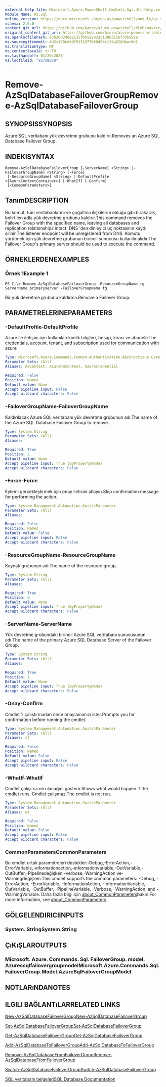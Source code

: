 ```yaml
---
external help file: Microsoft.Azure.PowerShell.Cmdlets.Sql.dll-Help.xml
Module Name: Az.Sql
online version: https://docs.microsoft.com/en-us/powershell/module/az.sql/remove-azsqldatabasefailovergroup
schema: 2.0.0
content_git_url: https://github.com/Azure/azure-powershell/blob/master/src/Sql/Sql/help/Remove-AzSqlDatabaseFailoverGroup.md
original_content_git_url: https://github.com/Azure/azure-powershell/blob/master/src/Sql/Sql/help/Remove-AzSqlDatabaseFailoverGroup.md
ms.openlocfilehash: 93b20d240e2115fb6522032c13d6d116f3db55aa
ms.sourcegitcommit: 4d2c178cd6df9151877b08d54c1f4a228dbec9d1
ms.translationtype: MT
ms.contentlocale: tr-TR
ms.lasthandoff: 01/29/2020
ms.locfileid: "93758860"
---
```

# <span data-ttu-id="99827-101">Remove-AzSqlDatabaseFailoverGroup</span><span class="sxs-lookup"><span data-stu-id="99827-101">Remove-AzSqlDatabaseFailoverGroup</span></span>

## <span data-ttu-id="99827-102">SYNOPSIS</span><span class="sxs-lookup"><span data-stu-id="99827-102">SYNOPSIS</span></span>
<span data-ttu-id="99827-103">Azure SQL veritabanı yük devretme grubunu kaldırır.</span><span class="sxs-lookup"><span data-stu-id="99827-103">Removes an Azure SQL Database Failover Group.</span></span>

## <span data-ttu-id="99827-104">INDEKI</span><span class="sxs-lookup"><span data-stu-id="99827-104">SYNTAX</span></span>

```
Remove-AzSqlDatabaseFailoverGroup [-ServerName] <String> [-FailoverGroupName] <String> [-Force]
 [-ResourceGroupName] <String> [-DefaultProfile <IAzureContextContainer>] [-WhatIf] [-Confirm]
 [<CommonParameters>]
```

## <span data-ttu-id="99827-105">Tanım</span><span class="sxs-lookup"><span data-stu-id="99827-105">DESCRIPTION</span></span>
<span data-ttu-id="99827-106">Bu komut, tüm veritabanlarını ve çoğaltma ilişkilerini olduğu gibi bırakarak, belirtilen adla yük devretme grubunu kaldırır.</span><span class="sxs-lookup"><span data-stu-id="99827-106">This command removes the Failover Group with the specified name, leaving all databases and replication relationships intact.</span></span> <span data-ttu-id="99827-107">DNS 'den dinleyici uç noktasının kaydı silinir.</span><span class="sxs-lookup"><span data-stu-id="99827-107">The listener endpoint will be unregistered from DNS.</span></span>
<span data-ttu-id="99827-108">Komutu yürütmek için yük devretme grubunun birincil sunucusu kullanılmalıdır.</span><span class="sxs-lookup"><span data-stu-id="99827-108">The Failover Group's primary server should be used to execute the command.</span></span>

## <span data-ttu-id="99827-109">ÖRNEKLERDEN</span><span class="sxs-lookup"><span data-stu-id="99827-109">EXAMPLES</span></span>

### <span data-ttu-id="99827-110">Örnek 1</span><span class="sxs-lookup"><span data-stu-id="99827-110">Example 1</span></span>
```
PS C:\> Remove-AzSqlDatabaseFailoverGroup -ResourceGroupName rg -ServerName primaryserver -FailoverGroupName fg
```

<span data-ttu-id="99827-111">Bir yük devretme grubunu kaldırma.</span><span class="sxs-lookup"><span data-stu-id="99827-111">Remove a Failover Group.</span></span>

## <span data-ttu-id="99827-112">PARAMETRELERINE</span><span class="sxs-lookup"><span data-stu-id="99827-112">PARAMETERS</span></span>

### <span data-ttu-id="99827-113">-DefaultProfile</span><span class="sxs-lookup"><span data-stu-id="99827-113">-DefaultProfile</span></span>
<span data-ttu-id="99827-114">Azure ile iletişim için kullanılan kimlik bilgileri, hesap, kiracı ve abonelik</span><span class="sxs-lookup"><span data-stu-id="99827-114">The credentials, account, tenant, and subscription used for communication with azure</span></span>

```yaml
Type: Microsoft.Azure.Commands.Common.Authentication.Abstractions.Core.IAzureContextContainer
Parameter Sets: (All)
Aliases: AzContext, AzureRmContext, AzureCredential

Required: False
Position: Named
Default value: None
Accept pipeline input: False
Accept wildcard characters: False
```

### <span data-ttu-id="99827-115">-FailoverGroupName</span><span class="sxs-lookup"><span data-stu-id="99827-115">-FailoverGroupName</span></span>
<span data-ttu-id="99827-116">Kaldırılacak Azure SQL veritabanı yük devretme grubunun adı.</span><span class="sxs-lookup"><span data-stu-id="99827-116">The name of the Azure SQL Database Failover Group to remove.</span></span>

```yaml
Type: System.String
Parameter Sets: (All)
Aliases:

Required: True
Position: 2
Default value: None
Accept pipeline input: True (ByPropertyName)
Accept wildcard characters: False
```

### <span data-ttu-id="99827-117">-Force</span><span class="sxs-lookup"><span data-stu-id="99827-117">-Force</span></span>
<span data-ttu-id="99827-118">Eylemi gerçekleştirmek için onay iletisini atlayın.</span><span class="sxs-lookup"><span data-stu-id="99827-118">Skip confirmation message for performing the action.</span></span>

```yaml
Type: System.Management.Automation.SwitchParameter
Parameter Sets: (All)
Aliases:

Required: False
Position: Named
Default value: False
Accept pipeline input: False
Accept wildcard characters: False
```

### <span data-ttu-id="99827-119">-ResourceGroupName</span><span class="sxs-lookup"><span data-stu-id="99827-119">-ResourceGroupName</span></span>
<span data-ttu-id="99827-120">Kaynak grubunun adı.</span><span class="sxs-lookup"><span data-stu-id="99827-120">The name of the resource group.</span></span>

```yaml
Type: System.String
Parameter Sets: (All)
Aliases:

Required: True
Position: 0
Default value: None
Accept pipeline input: True (ByPropertyName)
Accept wildcard characters: False
```

### <span data-ttu-id="99827-121">-ServerName</span><span class="sxs-lookup"><span data-stu-id="99827-121">-ServerName</span></span>
<span data-ttu-id="99827-122">Yük devretme grubundaki birincil Azure SQL veritabanı sunucusunun adı.</span><span class="sxs-lookup"><span data-stu-id="99827-122">The name of the primary Azure SQL Database Server of the Failover Group.</span></span>

```yaml
Type: System.String
Parameter Sets: (All)
Aliases:

Required: True
Position: 1
Default value: None
Accept pipeline input: True (ByPropertyName)
Accept wildcard characters: False
```

### <span data-ttu-id="99827-123">-Onay</span><span class="sxs-lookup"><span data-stu-id="99827-123">-Confirm</span></span>
<span data-ttu-id="99827-124">Cmdlet 'i çalıştırmadan önce onaylamanızı ister.</span><span class="sxs-lookup"><span data-stu-id="99827-124">Prompts you for confirmation before running the cmdlet.</span></span>

```yaml
Type: System.Management.Automation.SwitchParameter
Parameter Sets: (All)
Aliases: cf

Required: False
Position: Named
Default value: False
Accept pipeline input: False
Accept wildcard characters: False
```

### <span data-ttu-id="99827-125">-WhatIf</span><span class="sxs-lookup"><span data-stu-id="99827-125">-WhatIf</span></span>
<span data-ttu-id="99827-126">Cmdlet çalışırsa ne olacağını gösterir.</span><span class="sxs-lookup"><span data-stu-id="99827-126">Shows what would happen if the cmdlet runs.</span></span>
<span data-ttu-id="99827-127">Cmdlet çalışmaz.</span><span class="sxs-lookup"><span data-stu-id="99827-127">The cmdlet is not run.</span></span>

```yaml
Type: System.Management.Automation.SwitchParameter
Parameter Sets: (All)
Aliases: wi

Required: False
Position: Named
Default value: False
Accept pipeline input: False
Accept wildcard characters: False
```

### <span data-ttu-id="99827-128">CommonParameters</span><span class="sxs-lookup"><span data-stu-id="99827-128">CommonParameters</span></span>
<span data-ttu-id="99827-129">Bu cmdlet ortak parametreleri destekler:-Debug,-ErrorAction,-ErrorVariable,-ınformationaction,-ınformationvariable,-OutVariable,-OutBuffer,-Pipelinedeğişken,-verbose,-WarningAction ve-Warningdeğişken.</span><span class="sxs-lookup"><span data-stu-id="99827-129">This cmdlet supports the common parameters: -Debug, -ErrorAction, -ErrorVariable, -InformationAction, -InformationVariable, -OutVariable, -OutBuffer, -PipelineVariable, -Verbose, -WarningAction, and -WarningVariable.</span></span> <span data-ttu-id="99827-130">Daha fazla bilgi için [about_CommonParameters](https://go.microsoft.com/fwlink/?LinkID=113216)bakın.</span><span class="sxs-lookup"><span data-stu-id="99827-130">For more information, see [about_CommonParameters](https://go.microsoft.com/fwlink/?LinkID=113216).</span></span>

## <span data-ttu-id="99827-131">GÖLGELENDIRICI</span><span class="sxs-lookup"><span data-stu-id="99827-131">INPUTS</span></span>

### <span data-ttu-id="99827-132">System. String</span><span class="sxs-lookup"><span data-stu-id="99827-132">System.String</span></span>

## <span data-ttu-id="99827-133">ÇıKıŞLAR</span><span class="sxs-lookup"><span data-stu-id="99827-133">OUTPUTS</span></span>

### <span data-ttu-id="99827-134">Microsoft. Azure. Commands. Sql. FailoverGroup. model. Azuressqlfailovergroupmodel</span><span class="sxs-lookup"><span data-stu-id="99827-134">Microsoft.Azure.Commands.Sql.FailoverGroup.Model.AzureSqlFailoverGroupModel</span></span>

## <span data-ttu-id="99827-135">NOTLARıNDA</span><span class="sxs-lookup"><span data-stu-id="99827-135">NOTES</span></span>

## <span data-ttu-id="99827-136">ILGILI BAĞLANTıLAR</span><span class="sxs-lookup"><span data-stu-id="99827-136">RELATED LINKS</span></span>

[<span data-ttu-id="99827-137">New-AzSqlDatabaseFailoverGroup</span><span class="sxs-lookup"><span data-stu-id="99827-137">New-AzSqlDatabaseFailoverGroup</span></span>](./New-AzSqlDatabaseFailoverGroup.md)

[<span data-ttu-id="99827-138">Set-AzSqlDatabaseFailoverGroup</span><span class="sxs-lookup"><span data-stu-id="99827-138">Set-AzSqlDatabaseFailoverGroup</span></span>](./Set-AzSqlDatabaseFailoverGroup.md)

[<span data-ttu-id="99827-139">Get-AzSqlDatabaseFailoverGroup</span><span class="sxs-lookup"><span data-stu-id="99827-139">Get-AzSqlDatabaseFailoverGroup</span></span>](./Get-AzSqlDatabaseFailoverGroup.md)

[<span data-ttu-id="99827-140">Add-AzSqlDatabaseToFailoverGroup</span><span class="sxs-lookup"><span data-stu-id="99827-140">Add-AzSqlDatabaseToFailoverGroup</span></span>](./Add-AzSqlDatabaseToFailoverGroup.md)

[<span data-ttu-id="99827-141">Remove-AzSqlDatabaseFromFailoverGroup</span><span class="sxs-lookup"><span data-stu-id="99827-141">Remove-AzSqlDatabaseFromFailoverGroup</span></span>](./Remove-AzSqlDatabaseFromFailoverGroup.md)

[<span data-ttu-id="99827-142">Switch-AzSqlDatabaseFailoverGroup</span><span class="sxs-lookup"><span data-stu-id="99827-142">Switch-AzSqlDatabaseFailoverGroup</span></span>](./Switch-AzSqlDatabaseFailoverGroup.md)

[<span data-ttu-id="99827-143">SQL veritabanı belgeleri</span><span class="sxs-lookup"><span data-stu-id="99827-143">SQL Database Documentation</span></span>](https://docs.microsoft.com/azure/sql-database/)
